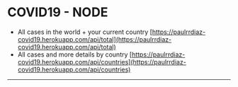 # COVID19 - NODE

- All cases in the world + your current country
  [https://paulrrdiaz-covid19.herokuapp.com/api/total](https://paulrrdiaz-covid19.herokuapp.com/api/total)
- All cases and more details by country
  [https://paulrrdiaz-covid19.herokuapp.com/api/countries](https://paulrrdiaz-covid19.herokuapp.com/api/countries)

---
